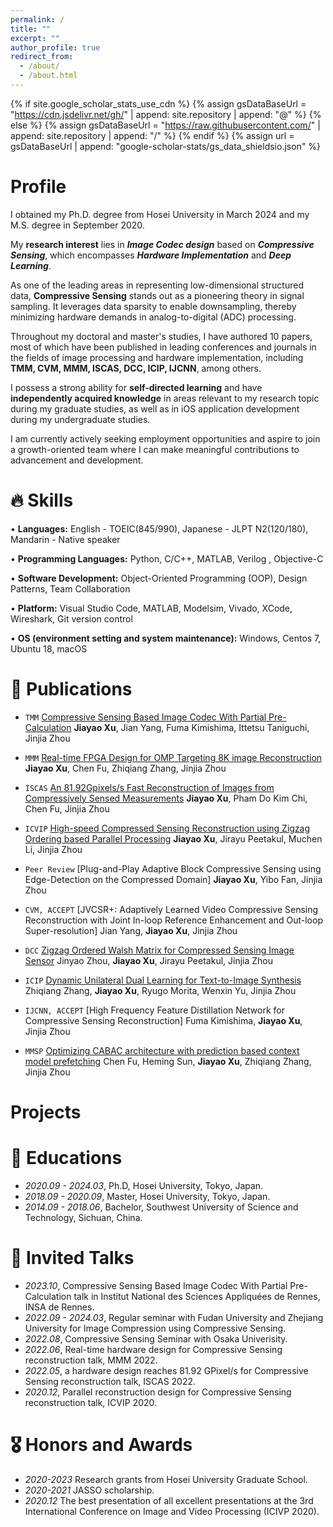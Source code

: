 ```yaml
---
permalink: /
title: ""
excerpt: ""
author_profile: true
redirect_from: 
  - /about/
  - /about.html
---
```


{% if site.google_scholar_stats_use_cdn %}
{% assign gsDataBaseUrl = "https://cdn.jsdelivr.net/gh/" | append: site.repository | append: "@" %}
{% else %}
{% assign gsDataBaseUrl = "https://raw.githubusercontent.com/" | append: site.repository | append: "/" %}
{% endif %}
{% assign url = gsDataBaseUrl | append: "google-scholar-stats/gs_data_shieldsio.json" %}

<span class='anchor' id='about-me'></span>

# Profile 
I obtained my Ph.D. degree from Hosei University in March 2024 and my M.S. degree in September 2020. 

My **research interest** lies in _**Image Codec design**_ based on _**Compressive Sensing**_, which encompasses _**Hardware Implementation**_ and _**Deep Learning**_. 

As one of the leading areas in representing low-dimensional structured data, **Compressive Sensing** stands out as a pioneering theory in signal sampling. It leverages data sparsity to enable downsampling, thereby minimizing hardware demands in analog-to-digital (ADC) processing. 

Throughout my doctoral and master's studies, I have authored 10 papers, most of which have been published in leading conferences and journals in the fields of image processing and hardware implementation, including **TMM, CVM, MMM, ISCAS, DCC, ICIP, IJCNN**, among others. 

I possess a strong ability for **self-directed learning** and have **independently acquired knowledge** in areas relevant to my research topic during my graduate studies, as well as in iOS application development during my undergraduate studies.

I am currently actively seeking employment opportunities and aspire to join a growth-oriented team where I can make meaningful contributions to advancement and development. 

# 🔥 Skills
• **Languages:** English - TOEIC(845/990), Japanese - JLPT N2(120/180), Mandarin - Native speaker

• **Programming Languages:** Python, C/C++, MATLAB, Verilog , Objective-C

• **Software Development:** Object-Oriented Programming (OOP), Design Patterns, Team Collaboration

• **Platform:** Visual Studio Code, MATLAB, Modelsim, Vivado, XCode, Wireshark, Git version control

• **OS (environment setting and system maintenance):** Windows, Centos 7, Ubuntu 18, macOS

# 📝 Publications 

- `TMM` [Compressive Sensing Based Image Codec With Partial Pre-Calculation](https://ieeexplore.ieee.org/abstract/document/10297548)
**Jiayao Xu**, Jian Yang, Fuma Kimishima, Ittetsu Taniguchi, Jinjia Zhou


- `MMM` [Real-time FPGA Design for OMP Targeting 8K image Reconstruction](https://link.springer.com/chapter/10.1007/978-3-030-98358-1_41)
**Jiayao Xu**, Chen Fu, Zhiqiang Zhang, Jinjia Zhou

- `ISCAS` [An 81.92Gpixels/s Fast Reconstruction of Images from Compressively Sensed Measurements](https://ieeexplore.ieee.org/abstract/document/9937930)
**Jiayao Xu**, Pham Do Kim Chi, Chen Fu, Jinjia Zhou

- `ICVIP` [High-speed Compressed Sensing Reconstruction using Zigzag Ordering based Parallel Processing](https://dl.acm.org/doi/abs/10.1145/3447450.3447489)
**Jiayao Xu**, Jirayu Peetakul, Muchen Li, Jinjia Zhou

- `Peer Review` [Plug-and-Play Adaptive Block Compressive Sensing using Edge-Detection on the Compressed Domain]
**Jiayao Xu**, Yibo Fan, Jinjia Zhou

- `CVM, ACCEPT` [JVCSR+: Adaptively Learned Video Compressive Sensing Reconstruction with Joint In-loop Reference Enhancement and Out-loop Super-resolution] 
Jian Yang, **Jiayao Xu**, Jinjia Zhou

- `DCC` [Zigzag Ordered Walsh Matrix for Compressed Sensing Image Sensor](https://ieeexplore.ieee.org/abstract/document/10125342)
Jinyao Zhou, **Jiayao Xu**, Jirayu Peetakul, Jinjia Zhou

- `ICIP` [Dynamic Unilateral Dual Learning for Text-to-Image Synthesis](https://ieeexplore.ieee.org/abstract/document/10223128)
Zhiqiang Zhang, **Jiayao Xu**, Ryugo Morita, Wenxin Yu, Jinjia Zhou

- `IJCNN, ACCEPT` [High Frequency Feature Distillation Network for Compressive Sensing Reconstruction]
Fuma Kimishima, **Jiayao Xu**, Jinjia Zhou

- `MMSP` [Optimizing CABAC architecture with prediction based context model prefetching](https://ieeexplore.ieee.org/abstract/document/9949499)
Chen Fu, Heming Sun, **Jiayao Xu**, Zhiqiang Zhang, Jinjia Zhou



# Projects 



# 📖 Educations
- *2020.09 - 2024.03*, Ph.D, Hosei University, Tokyo, Japan.
- *2018.09 - 2020.09*, Master, Hosei University, Tokyo, Japan.
- *2014.09 - 2018.06*, Bachelor, Southwest University of Science and Technology, Sichuan, China.

# 💬 Invited Talks
- *2023.10*, Compressive Sensing Based Image Codec With Partial Pre-Calculation talk in Institut National des Sciences Appliquées de Rennes, INSA de Rennes.
- *2022.09 - 2024.03*, Regular seminar with Fudan University and Zhejiang University for Image Compression using Compressive Sensing.
- *2022.08*, Compressive Sensing Seminar with Osaka Univerisity.
- *2022.06*, Real-time hardware design for Compressive Sensing reconstruction talk, MMM 2022.
- *2022.05*, a hardware design reaches 81.92 GPixel/s for Compressive Sensing reconstruction talk, ISCAS 2022.
- *2020.12*, Parallel reconstruction design for Compressive Sensing reconstruction talk, ICVIP 2020.

# 🎖 Honors and Awards
- *2020-2023* Research grants from Hosei University Graduate School.
- *2020-2021* JASSO scholarship.
- *2020.12* The best presentation of all excellent presentations at the 3rd International Conference on Image and Video Processing (ICIVP 2020). 



